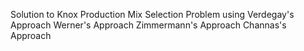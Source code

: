 Solution to Knox Production Mix Selection Problem using 
Verdegay's Approach
Werner's Approach
Zimmermann's Approach
Channas's Approach

